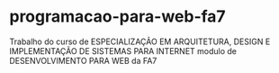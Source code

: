 # programacao-para-web-fa7
Trabalho do curso de ESPECIALIZAÇÃO EM ARQUITETURA, DESIGN E IMPLEMENTAÇÃO DE SISTEMAS PARA INTERNET modulo de DESENVOLVIMENTO PARA WEB da FA7
